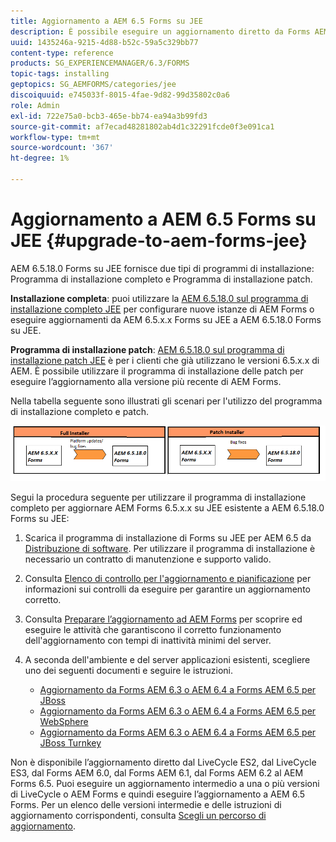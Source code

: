 ```yaml
---
title: Aggiornamento a AEM 6.5 Forms su JEE
description: È possibile eseguire un aggiornamento diretto da Forms AEM 6.1, Forms AEM 6.2 e Forms LiveCycle ES4 SP1 a AEM 6.3.
uuid: 1435246a-9215-4d88-b52c-59a5c329bb77
content-type: reference
products: SG_EXPERIENCEMANAGER/6.3/FORMS
topic-tags: installing
geptopics: SG_AEMFORMS/categories/jee
discoiquuid: e745033f-8015-4fae-9d82-99d35802c0a6
role: Admin
exl-id: 722e75a0-bcb3-465e-bb74-ea94a3b99fd3
source-git-commit: af7ecad48281802ab4d1c32291fcde0f3e091ca1
workflow-type: tm+mt
source-wordcount: '367'
ht-degree: 1%

---
```


# Aggiornamento a AEM 6.5 Forms su JEE {#upgrade-to-aem-forms-jee}

AEM 6.5.18.0 Forms su JEE fornisce due tipi di programmi di installazione: Programma di installazione completo e Programma di installazione patch.

**Installazione completa**: puoi utilizzare la [AEM 6.5.18.0 sul programma di installazione completo JEE](https://experienceleague.adobe.com/docs/experience-manager-release-information/aem-release-updates/forms-updates/aem-forms-releases.html) per configurare nuove istanze di AEM Forms o eseguire aggiornamenti da AEM 6.5.x.x Forms su JEE a AEM 6.5.18.0 Forms su JEE.

**Programma di installazione patch**: [AEM 6.5.18.0 sul programma di installazione patch JEE](https://experienceleague.adobe.com/docs/experience-manager-release-information/aem-release-updates/forms-updates/aem-forms-releases.html) è per i clienti che già utilizzano le versioni 6.5.x.x di AEM. È possibile utilizzare il programma di installazione delle patch per eseguire l’aggiornamento alla versione più recente di AEM Forms.

Nella tabella seguente sono illustrati gli scenari per l&#39;utilizzo del programma di installazione completo e patch.

![Scenario del programma di installazione completo e patch](assets/full-and-patch-installer.png)

Segui la procedura seguente per utilizzare il programma di installazione completo per aggiornare AEM Forms 6.5.x.x su JEE esistente a AEM 6.5.18.0 Forms su JEE:

1. Scarica il programma di installazione di Forms su JEE per AEM 6.5 da [Distribuzione di software](https://experience.adobe.com/#/downloads/content/software-distribution/it/aem.html). Per utilizzare il programma di installazione è necessario un contratto di manutenzione e supporto valido.
1. Consulta [Elenco di controllo per l&#39;aggiornamento e pianificazione](https://www.adobe.com/go/learn_aemforms_upgrade_checklist_65) per informazioni sui controlli da eseguire per garantire un aggiornamento corretto.
1. Consulta [Preparare l’aggiornamento ad AEM Forms](https://www.adobe.com/go/learn_aemforms_prepareupgrade_65) per scoprire ed eseguire le attività che garantiscono il corretto funzionamento dell&#39;aggiornamento con tempi di inattività minimi del server.
1. A seconda dell&#39;ambiente e del server applicazioni esistenti, scegliere uno dei seguenti documenti e seguire le istruzioni.

   * [Aggiornamento da Forms AEM 6.3 o AEM 6.4 a Forms AEM 6.5 per JBoss](https://www.adobe.com/go/learn_aemforms_upgradeJBoss_65)
   * [Aggiornamento da Forms AEM 6.3 o AEM 6.4 a Forms AEM 6.5 per WebSphere](https://www.adobe.com/go/learn_aemforms_upgradeWebSphere_65)
   * [Aggiornamento da Forms AEM 6.3 o AEM 6.4 a Forms AEM 6.5 per JBoss Turnkey](https://www.adobe.com/go/learn_aemforms_upgradeTurnkey_65)

Non è disponibile l’aggiornamento diretto dal LiveCycle ES2, dal LiveCycle ES3, dal Forms AEM 6.0, dal Forms AEM 6.1, dal Forms AEM 6.2 al AEM Forms 6.5. Puoi eseguire un aggiornamento intermedio a una o più versioni di LiveCycle o AEM Forms e quindi eseguire l’aggiornamento a AEM 6.5 Forms. Per un elenco delle versioni intermedie e delle istruzioni di aggiornamento corrispondenti, consulta [Scegli un percorso di aggiornamento](upgrade.md).
